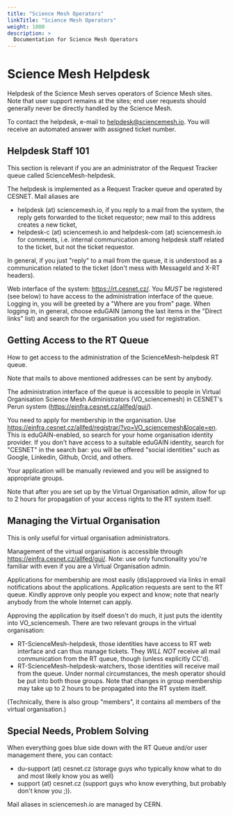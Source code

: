 ```yaml
---
title: "Science Mesh Operators"
linkTitle: "Science Mesh Operators"
weight: 1000
description: >
  Documentation for Science Mesh Operators
---
```


# Science Mesh Helpdesk

Helpdesk of the Science Mesh serves operators of Science Mesh sites. Note
that user support remains at the sites; end user requests should generally
never be directly handled by the Science Mesh.

To contact the helpdesk, e-mail to helpdesk@sciencemesh.io. You will
receive an automated answer with assigned ticket number.

## Helpdesk Staff 101

This section is relevant if you are an administrator of the Request Tracker
queue called ScienceMesh-helpdesk.

The helpdesk is implemented as a Request Tracker queue and operated by
CESNET. Mail aliases are
- helpdesk (at) sciencemesh.io, if you reply to a mail from the system, the
  reply gets forwarded to the ticket requestor; new mail to this address
  creates a new ticket,
- helpdesk-c (at) sciencemesh.io and helpdesk-com (at) sciencemesh.io for comments,
  i.e. internal communication among helpdesk staff related to the ticket,
  but not the ticket requestor.

In general, if you just "reply" to a mail from the queue, it is understood
as a communication related to the ticket (don't mess with MessageId and
X-RT headers).

Web interface of the system: https://rt.cesnet.cz/. You *MUST* be
registered (see below) to have access to the administration interface of
the queue. Logging in, you will be greeted by a "Where are you from" page.
When logging in, in general, choose eduGAIN (among the last items in the
"Direct links" list) and search for the organisation you used for
registration.

## Getting Access to the RT Queue

How to get access to the administration of the ScienceMesh-helpdesk RT
queue.

Note that mails to above mentioned addresses can be sent by anybody.

The administration interface of the queue is accessible to people in
Virtual Organisation Science Mesh Administrators (VO_sciencemesh) in
CESNET's Perun system (https://einfra.cesnet.cz/allfed/gui/).


You need to apply for membership in the organisation. Use
https://einfra.cesnet.cz/allfed/registrar/?vo=VO_sciencemesh&locale=en.
This is eduGAIN-enabled, so search for your home organisation identity
provider. If you don't have access to a suitable eduGAIN identity, search
for "CESNET" in the search bar: you will be offered "social identities"
such as Google, Linkedin, Github, Orcid, and others.

Your application will be manually reviewed and you will be assigned to
appropriate groups.

Note that after you are set up by the Virtual Organisation admin, allow for
up to 2 hours for propagation of your access rights to the RT system
itself.

## Managing the Virtual Organisation

This is only useful for virtual organisation administrators.

Management of the virtual organisation is accessible through
https://einfra.cesnet.cz/allfed/gui/. Note: use only functionality you're
familiar with even if you are a Virtual Organisation admin.

Applications for membership are most easily (dis)approved via links in
email notifications about the applications. Application requests are sent
to the RT queue. Kindly approve only people you expect and know; note that
nearly anybody from the whole Internet can apply.

Approving the application by itself doesn't do much, it just puts the
identity into VO_sciencemesh. There are two relevant groups in the virtual
organisation:
- RT-ScienceMesh-helpdesk, those identities have access to RT web interface
  and can thus manage tickets. They *WILL NOT* receive all mail
  communication from the RT queue, though (unless explicitly CC'd).
- RT-ScienceMesh-helpdesk-watchers, those identities will receive mail from
  the queue.
Under normal circumstances, the mesh operator should be put into both those
groups. Note that changes in group membership may take up to 2 hours to be
propagated into the RT system itself.

(Technically, there is also group "members", it contains all members of the
virtual organisation.)

## Special Needs, Problem Solving

When everything goes blue side down with the RT Queue and/or user
management there, you can contact:
- du-support (at) cesnet.cz (storage guys who typically know what to do and
  most likely know you as well)
- support (at) cesnet.cz (support guys who know everything, but probably
  don't know you ;)).

Mail aliases in sciencemesh.io are managed by CERN.

